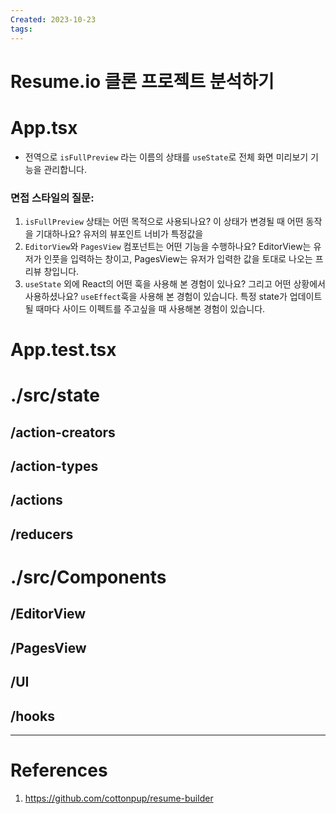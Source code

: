 ```yaml
---
Created: 2023-10-23
tags:
---
```

# Resume.io 클론 프로젝트 분석하기
# App.tsx
- 전역으로 `isFullPreview` 라는 이름의 상태를 `useState`로 전체 화면 미리보기 기능을 관리합니다.
### 면접 스타일의 질문:
1. `isFullPreview` 상태는 어떤 목적으로 사용되나요? 이 상태가 변경될 때 어떤 동작을 기대하나요?
	유저의 뷰포인트 너비가 특정값을 
2. `EditorView`와 `PagesView` 컴포넌트는 어떤 기능을 수행하나요?
	EditorView는 유저가 인풋을 입력하는 창이고, PagesView는 유저가 입력한 값을 토대로 나오는 프리뷰 창입니다. 
3. `useState` 외에 React의 어떤 훅을 사용해 본 경험이 있나요? 그리고 어떤 상황에서 사용하셨나요?
	`useEffect`훅을 사용해 본 경험이 있습니다. 특정 state가 업데이트 될 때마다 사이드 이펙트를 주고싶을 때 사용해본 경험이 있습니다. 
# App.test.tsx

# ./src/state 
## /action-creators
## /action-types
## /actions
## /reducers
# ./src/Components
## /EditorView
## /PagesView
## /UI
## /hooks
---
# References
1. https://github.com/cottonpup/resume-builder